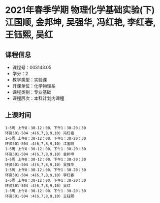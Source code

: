 # 2021年春季学期 物理化学基础实验(下) 江国顺, 金邦坤, 吴强华, 冯红艳, 李红春, 王钰熙, 吴红






## 课程信息

- 课程号：003143.05
- 学分：2
- 教学类型：实验课
- 开课单位：化学物理系
- 课程类别：专业基础
- 课程层次：本科计划内课程

## 上课时间

```
1~5周 上午8：30-12：00，下午1：30-20：30
环资501-504 :4(6,7,8,9,10) 冯红艳
1~5周 上午8：30-12：00，下午1：30-20：30
环资501-504 :4(6,7,8,9,10) 江国顺
1~5周 上午8：30-12：00，下午1：30-20：30
环资501-504 :4(6,7,8,9,10) 金邦坤
1~5周 上午8：30-12：00，下午1：30-20：30
环资501-504 :4(6,7,8,9,10) 吴强华
1~5周 上午8：30-12：00，下午1：30-20：30
环资501-504 :4(6,7,8,9,10) 李红春
1~5周 上午8：30-12：00，下午1：30-20：30
环资501-504 :4(6,7,8,9,10) 吴红
1~5周 上午8：30-12：00，下午1：30-20：30
环资501-504 :4(6,7,8,9,10) 王钰熙
```

